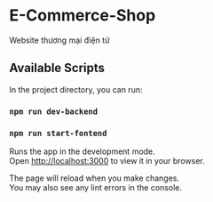 # E-Commerce-Shop
Website thương mại điện tử

## Available Scripts

In the project directory, you can run:

### `npm run dev-backend`
### `npm run start-fontend`

Runs the app in the development mode.\
Open [http://localhost:3000](http://localhost:3000) to view it in your browser.

The page will reload when you make changes.\
You may also see any lint errors in the console.